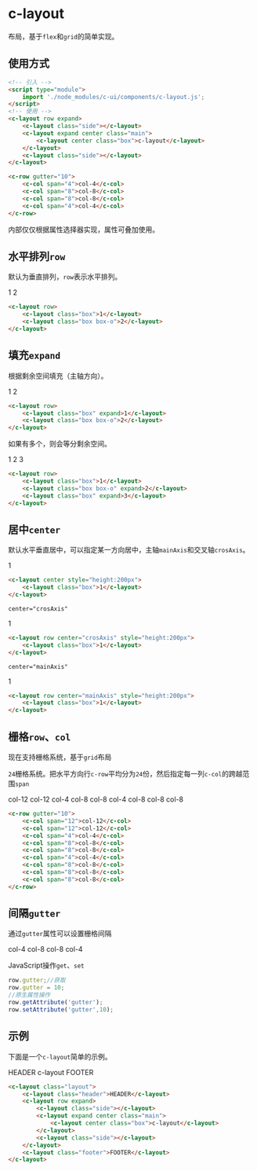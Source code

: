 # c-layout

布局，基于`flex`和`grid`的简单实现。

## 使用方式

```html
<!-- 引入 -->
<script type="module">
    import './node_modules/c-ui/components/c-layout.js';
</script>
<!-- 使用 -->
<c-layout row expand>
    <c-layout class="side"></c-layout>
    <c-layout expand center class="main">
        <c-layout center class="box">c-layout</c-layout>
    </c-layout>
    <c-layout class="side"></c-layout>
</c-layout>

<c-row gutter="10">
    <c-col span="4">col-4</c-col>
    <c-col span="8">col-8</c-col>
    <c-col span="8">col-8</c-col>
    <c-col span="4">col-4</c-col>
</c-row>
```

内部仅仅根据属性选择器实现，属性可叠加使用。

## 水平排列`row`

默认为垂直排列，`row`表示水平排列。

<c-layout row>
    <c-layout class="box">1</c-layout>
    <c-layout class="box box-o">2</c-layout>
</c-layout>

```html
<c-layout row>
    <c-layout class="box">1</c-layout>
    <c-layout class="box box-o">2</c-layout>
</c-layout>
```

## 填充`expand`

根据剩余空间填充（主轴方向）。

<c-layout row>
    <c-layout class="box" expand>1</c-layout>
    <c-layout class="box box-o">2</c-layout>
</c-layout>

```html
<c-layout row>
    <c-layout class="box" expand>1</c-layout>
    <c-layout class="box box-o">2</c-layout>
</c-layout>
```

如果有多个，则会等分剩余空间。

<c-layout row>
    <c-layout class="box">1</c-layout>
    <c-layout class="box box-o" expand>2</c-layout>
    <c-layout class="box" expand>3</c-layout>
</c-layout>

```html
<c-layout row>
    <c-layout class="box">1</c-layout>
    <c-layout class="box box-o" expand>2</c-layout>
    <c-layout class="box" expand>3</c-layout>
</c-layout>
```

## 居中`center`

默认水平垂直居中，可以指定某一方向居中，主轴`mainAxis`和交叉轴`crosAxis`。

<c-layout center style="height:200px">
    <c-layout class="box">1</c-layout>
</c-layout>

```html
<c-layout center style="height:200px">
    <c-layout class="box">1</c-layout>
</c-layout>
```

`center="crosAxis"`

<c-layout row center="crosAxis" style="height:200px">
    <c-layout class="box">1</c-layout>
</c-layout>

```html
<c-layout row center="crosAxis" style="height:200px">
    <c-layout class="box">1</c-layout>
</c-layout>
```

`center="mainAxis"`

<c-layout row center="mainAxis" style="height:200px">
    <c-layout class="box">1</c-layout>
</c-layout>

```html
<c-layout row center="mainAxis" style="height:200px">
    <c-layout class="box">1</c-layout>
</c-layout>
```

## 栅格`row`、`col`

现在支持栅格系统，基于`grid`布局

`24`栅格系统。把水平方向行`c-row`平均分为`24`份，然后指定每一列`c-col`的跨越范围`span`

<c-row gutter="10">
    <c-col span="12">col-12</c-col>
    <c-col span="12">col-12</c-col>
    <c-col span="4">col-4</c-col>
    <c-col span="8">col-8</c-col>
    <c-col span="8">col-8</c-col>
    <c-col span="4">col-4</c-col>
    <c-col span="8">col-8</c-col>
    <c-col span="8">col-8</c-col>
    <c-col span="8">col-8</c-col>
</c-row>

```html
<c-row gutter="10">
    <c-col span="12">col-12</c-col>
    <c-col span="12">col-12</c-col>
    <c-col span="4">col-4</c-col>
    <c-col span="8">col-8</c-col>
    <c-col span="8">col-8</c-col>
    <c-col span="4">col-4</c-col>
    <c-col span="8">col-8</c-col>
    <c-col span="8">col-8</c-col>
    <c-col span="8">col-8</c-col>
</c-row>
```

## 间隔`gutter`

通过`gutter`属性可以设置栅格间隔

<c-slider type="number" min="0" max="24" suffix="px" defaultvalue="10" showtips oninput="this.nextElementSibling.gutter=this.value"></c-slider>
<c-row gutter="10">
    <c-col span="4">col-4</c-col>
    <c-col span="8">col-8</c-col>
    <c-col span="8">col-8</c-col>
    <c-col span="4">col-4</c-col>
</c-row>

JavaScript操作`get`、`set`

```js
row.gutter;//获取
row.gutter = 10;
//原生属性操作
row.getAttribute('gutter');
row.setAttribute('gutter',10);
```

## 示例

下面是一个`c-layout`简单的示例。

<c-layout class="layout">
    <c-layout class="header">HEADER</c-layout>
    <c-layout row expand>
        <c-layout class="side"></c-layout>
        <c-layout expand center class="main">
            <c-layout center class="box">c-layout</c-layout>
        </c-layout>
        <c-layout class="side"></c-layout>
    </c-layout>
    <c-layout class="footer">FOOTER</c-layout>
</c-layout>

```html
<c-layout class="layout">
    <c-layout class="header">HEADER</c-layout>
    <c-layout row expand>
        <c-layout class="side"></c-layout>
        <c-layout expand center class="main">
            <c-layout center class="box">c-layout</c-layout>
        </c-layout>
        <c-layout class="side"></c-layout>
    </c-layout>
    <c-layout class="footer">FOOTER</c-layout>
</c-layout>
```